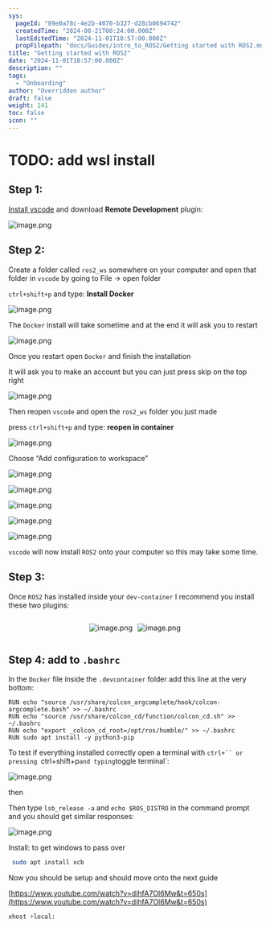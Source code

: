 ```yaml
---
sys:
  pageId: "89e0a78c-4e2b-4070-b327-d28cb0694742"
  createdTime: "2024-08-21T00:24:00.000Z"
  lastEditedTime: "2024-11-01T18:57:00.000Z"
  propFilepath: "docs/Guides/intro_to_ROS2/Getting started with ROS2.md"
title: "Getting started with ROS2"
date: "2024-11-01T18:57:00.000Z"
description: ""
tags:
  - "Onboarding"
author: "Overridden author"
draft: false
weight: 141
toc: false
icon: ""
---
```


# TODO: add wsl install

## Step 1:

[Install vscode](https://code.visualstudio.com/download) and download **Remote Development** plugin:

![image.png](https://prod-files-secure.s3.us-west-2.amazonaws.com/d518164a-d88e-44d1-a4ee-3adb3bd8bce0/efb52993-1881-4a40-b95e-6f020334f022/image.png?X-Amz-Algorithm=AWS4-HMAC-SHA256&X-Amz-Content-Sha256=UNSIGNED-PAYLOAD&X-Amz-Credential=ASIAZI2LB4664ABXHN2Q%2F20250429%2Fus-west-2%2Fs3%2Faws4_request&X-Amz-Date=20250429T061309Z&X-Amz-Expires=3600&X-Amz-Security-Token=IQoJb3JpZ2luX2VjEO7%2F%2F%2F%2F%2F%2F%2F%2F%2F%2FwEaCXVzLXdlc3QtMiJGMEQCIAH9hX0FREnOytzlinYBvRRaXYiVcLuJux6ppeQX83gHAiATDRJmBp3MhP4D1KE%2FBlvFqPW4kbLP%2FjJ9QX%2Bn5eZiwCqIBAiH%2F%2F%2F%2F%2F%2F%2F%2F%2F%2F8BEAAaDDYzNzQyMzE4MzgwNSIME3n0beomQNevibWPKtwD9WnYfWZusgLeKiB7imqjIu9pS4mw9XLcBnG1aLUykJ4GFyIOoBTSLUl%2Bc8e4ATP5EK4gpnHGz6YQrlmx3G0Umf%2BAQxVi%2Bc1%2Frw8AiVVzJ893jtVK9miJtOe1sfJjzzE6URWjx6O9smdZS0h54OtH9yn2qHPYL2LiznIZGDu61We7fob3Lx0bcKO5vhbeIlxIcUpGaAc8Ot%2FGLUiax6fKzdpUvP5m4gWGgo4lkvUCBe8ItN0%2F9%2FUj5PHOYysRvE4KG7qjO%2BHhFVlG1dHe7skXwC34pMIfkNjD5K5OzvpwPOFQ6AR76hlJ8umLWaaFmNaPn4jxWAkGcZaIJzCJpRBf0NHDN5AOxX0DigV5BOEpR7%2FY%2FFMbMo4rGxlWB17eMsKagG0GmVg%2Bq52rHqaIVnNnofycgqB3anMng3rGX%2FXLH7eXRA7rebhrGSqNYj1TTb%2FJjGqi6aEzVQy0BwfA8XLGihmuxQq%2B9J5%2BYTVoJStNiWeEJPzhgvya1Mn%2BPK9%2BCSKZkFtflk651AyAybjuvclOfNKVnlOZYyRfSeTi0mNql8MV0%2FWQnsjkSfUkIVfxYT1Ljek6DqXfqn45KDyGdcY7e7V1EEy2JQXftd1eSQQC%2FGKAT2TpUrwKTxdCOLEwqdLBwAY6pgFFOQMBJrjHkDbMTr995WSsOZNY9lAyUvMCsAQ%2B8ZbOb2J%2BfcX7hHT%2B%2FamG0dAza%2FYNYu3TqBsAUiI4Dg%2Fk7p%2Fk0yIcaxaUvxuzJ7KhOHKaBxwXyEwLfz9Pg%2BDtyOJdceOaVmvnMTkD3CldHOkuXuEC8r4aiKA7AUi%2FjOGGdPAuCsJBO%2BpBhjWZ%2FvMNlzEBiwjQ8yBzN%2BnasWyEjEJAmYS8wiDLOOjj&X-Amz-Signature=3e31b6b4c976b388a5c09ed14c1af281d27f1a3b8a631e39ef9a8c957c3a0a79&X-Amz-SignedHeaders=host&x-id=GetObject)

## Step 2:

Create a folder called `ros2_ws` somewhere on your computer and open that folder in `vscode` by going to File → open folder 

`ctrl+shift+p` and type: **Install Docker**

![image.png](https://prod-files-secure.s3.us-west-2.amazonaws.com/d518164a-d88e-44d1-a4ee-3adb3bd8bce0/2269dc0e-1cd5-47ff-bceb-c04ad9b2eab0/image.png?X-Amz-Algorithm=AWS4-HMAC-SHA256&X-Amz-Content-Sha256=UNSIGNED-PAYLOAD&X-Amz-Credential=ASIAZI2LB4664ABXHN2Q%2F20250429%2Fus-west-2%2Fs3%2Faws4_request&X-Amz-Date=20250429T061309Z&X-Amz-Expires=3600&X-Amz-Security-Token=IQoJb3JpZ2luX2VjEO7%2F%2F%2F%2F%2F%2F%2F%2F%2F%2FwEaCXVzLXdlc3QtMiJGMEQCIAH9hX0FREnOytzlinYBvRRaXYiVcLuJux6ppeQX83gHAiATDRJmBp3MhP4D1KE%2FBlvFqPW4kbLP%2FjJ9QX%2Bn5eZiwCqIBAiH%2F%2F%2F%2F%2F%2F%2F%2F%2F%2F8BEAAaDDYzNzQyMzE4MzgwNSIME3n0beomQNevibWPKtwD9WnYfWZusgLeKiB7imqjIu9pS4mw9XLcBnG1aLUykJ4GFyIOoBTSLUl%2Bc8e4ATP5EK4gpnHGz6YQrlmx3G0Umf%2BAQxVi%2Bc1%2Frw8AiVVzJ893jtVK9miJtOe1sfJjzzE6URWjx6O9smdZS0h54OtH9yn2qHPYL2LiznIZGDu61We7fob3Lx0bcKO5vhbeIlxIcUpGaAc8Ot%2FGLUiax6fKzdpUvP5m4gWGgo4lkvUCBe8ItN0%2F9%2FUj5PHOYysRvE4KG7qjO%2BHhFVlG1dHe7skXwC34pMIfkNjD5K5OzvpwPOFQ6AR76hlJ8umLWaaFmNaPn4jxWAkGcZaIJzCJpRBf0NHDN5AOxX0DigV5BOEpR7%2FY%2FFMbMo4rGxlWB17eMsKagG0GmVg%2Bq52rHqaIVnNnofycgqB3anMng3rGX%2FXLH7eXRA7rebhrGSqNYj1TTb%2FJjGqi6aEzVQy0BwfA8XLGihmuxQq%2B9J5%2BYTVoJStNiWeEJPzhgvya1Mn%2BPK9%2BCSKZkFtflk651AyAybjuvclOfNKVnlOZYyRfSeTi0mNql8MV0%2FWQnsjkSfUkIVfxYT1Ljek6DqXfqn45KDyGdcY7e7V1EEy2JQXftd1eSQQC%2FGKAT2TpUrwKTxdCOLEwqdLBwAY6pgFFOQMBJrjHkDbMTr995WSsOZNY9lAyUvMCsAQ%2B8ZbOb2J%2BfcX7hHT%2B%2FamG0dAza%2FYNYu3TqBsAUiI4Dg%2Fk7p%2Fk0yIcaxaUvxuzJ7KhOHKaBxwXyEwLfz9Pg%2BDtyOJdceOaVmvnMTkD3CldHOkuXuEC8r4aiKA7AUi%2FjOGGdPAuCsJBO%2BpBhjWZ%2FvMNlzEBiwjQ8yBzN%2BnasWyEjEJAmYS8wiDLOOjj&X-Amz-Signature=b817ea45c8c3b13436574d2667d9955a0c7965acb93b980d38121122a3904e73&X-Amz-SignedHeaders=host&x-id=GetObject)

The `Docker` install will take sometime and at the end it will ask you to restart

![image.png](https://prod-files-secure.s3.us-west-2.amazonaws.com/d518164a-d88e-44d1-a4ee-3adb3bd8bce0/ed233f78-be33-4b1f-b89c-9c346c0e961e/image.png?X-Amz-Algorithm=AWS4-HMAC-SHA256&X-Amz-Content-Sha256=UNSIGNED-PAYLOAD&X-Amz-Credential=ASIAZI2LB4664ABXHN2Q%2F20250429%2Fus-west-2%2Fs3%2Faws4_request&X-Amz-Date=20250429T061309Z&X-Amz-Expires=3600&X-Amz-Security-Token=IQoJb3JpZ2luX2VjEO7%2F%2F%2F%2F%2F%2F%2F%2F%2F%2FwEaCXVzLXdlc3QtMiJGMEQCIAH9hX0FREnOytzlinYBvRRaXYiVcLuJux6ppeQX83gHAiATDRJmBp3MhP4D1KE%2FBlvFqPW4kbLP%2FjJ9QX%2Bn5eZiwCqIBAiH%2F%2F%2F%2F%2F%2F%2F%2F%2F%2F8BEAAaDDYzNzQyMzE4MzgwNSIME3n0beomQNevibWPKtwD9WnYfWZusgLeKiB7imqjIu9pS4mw9XLcBnG1aLUykJ4GFyIOoBTSLUl%2Bc8e4ATP5EK4gpnHGz6YQrlmx3G0Umf%2BAQxVi%2Bc1%2Frw8AiVVzJ893jtVK9miJtOe1sfJjzzE6URWjx6O9smdZS0h54OtH9yn2qHPYL2LiznIZGDu61We7fob3Lx0bcKO5vhbeIlxIcUpGaAc8Ot%2FGLUiax6fKzdpUvP5m4gWGgo4lkvUCBe8ItN0%2F9%2FUj5PHOYysRvE4KG7qjO%2BHhFVlG1dHe7skXwC34pMIfkNjD5K5OzvpwPOFQ6AR76hlJ8umLWaaFmNaPn4jxWAkGcZaIJzCJpRBf0NHDN5AOxX0DigV5BOEpR7%2FY%2FFMbMo4rGxlWB17eMsKagG0GmVg%2Bq52rHqaIVnNnofycgqB3anMng3rGX%2FXLH7eXRA7rebhrGSqNYj1TTb%2FJjGqi6aEzVQy0BwfA8XLGihmuxQq%2B9J5%2BYTVoJStNiWeEJPzhgvya1Mn%2BPK9%2BCSKZkFtflk651AyAybjuvclOfNKVnlOZYyRfSeTi0mNql8MV0%2FWQnsjkSfUkIVfxYT1Ljek6DqXfqn45KDyGdcY7e7V1EEy2JQXftd1eSQQC%2FGKAT2TpUrwKTxdCOLEwqdLBwAY6pgFFOQMBJrjHkDbMTr995WSsOZNY9lAyUvMCsAQ%2B8ZbOb2J%2BfcX7hHT%2B%2FamG0dAza%2FYNYu3TqBsAUiI4Dg%2Fk7p%2Fk0yIcaxaUvxuzJ7KhOHKaBxwXyEwLfz9Pg%2BDtyOJdceOaVmvnMTkD3CldHOkuXuEC8r4aiKA7AUi%2FjOGGdPAuCsJBO%2BpBhjWZ%2FvMNlzEBiwjQ8yBzN%2BnasWyEjEJAmYS8wiDLOOjj&X-Amz-Signature=7b3125891f70ec076cc6751d41d7a3544b6c484c0620d430255ab413de9cb687&X-Amz-SignedHeaders=host&x-id=GetObject)

Once you restart open `Docker` and finish the installation

It will ask you to make an account but you can just press skip on the top right

![image.png](https://prod-files-secure.s3.us-west-2.amazonaws.com/d518164a-d88e-44d1-a4ee-3adb3bd8bce0/21010ad9-1659-4fd9-9f59-9932a09b2a3d/image.png?X-Amz-Algorithm=AWS4-HMAC-SHA256&X-Amz-Content-Sha256=UNSIGNED-PAYLOAD&X-Amz-Credential=ASIAZI2LB4664ABXHN2Q%2F20250429%2Fus-west-2%2Fs3%2Faws4_request&X-Amz-Date=20250429T061309Z&X-Amz-Expires=3600&X-Amz-Security-Token=IQoJb3JpZ2luX2VjEO7%2F%2F%2F%2F%2F%2F%2F%2F%2F%2FwEaCXVzLXdlc3QtMiJGMEQCIAH9hX0FREnOytzlinYBvRRaXYiVcLuJux6ppeQX83gHAiATDRJmBp3MhP4D1KE%2FBlvFqPW4kbLP%2FjJ9QX%2Bn5eZiwCqIBAiH%2F%2F%2F%2F%2F%2F%2F%2F%2F%2F8BEAAaDDYzNzQyMzE4MzgwNSIME3n0beomQNevibWPKtwD9WnYfWZusgLeKiB7imqjIu9pS4mw9XLcBnG1aLUykJ4GFyIOoBTSLUl%2Bc8e4ATP5EK4gpnHGz6YQrlmx3G0Umf%2BAQxVi%2Bc1%2Frw8AiVVzJ893jtVK9miJtOe1sfJjzzE6URWjx6O9smdZS0h54OtH9yn2qHPYL2LiznIZGDu61We7fob3Lx0bcKO5vhbeIlxIcUpGaAc8Ot%2FGLUiax6fKzdpUvP5m4gWGgo4lkvUCBe8ItN0%2F9%2FUj5PHOYysRvE4KG7qjO%2BHhFVlG1dHe7skXwC34pMIfkNjD5K5OzvpwPOFQ6AR76hlJ8umLWaaFmNaPn4jxWAkGcZaIJzCJpRBf0NHDN5AOxX0DigV5BOEpR7%2FY%2FFMbMo4rGxlWB17eMsKagG0GmVg%2Bq52rHqaIVnNnofycgqB3anMng3rGX%2FXLH7eXRA7rebhrGSqNYj1TTb%2FJjGqi6aEzVQy0BwfA8XLGihmuxQq%2B9J5%2BYTVoJStNiWeEJPzhgvya1Mn%2BPK9%2BCSKZkFtflk651AyAybjuvclOfNKVnlOZYyRfSeTi0mNql8MV0%2FWQnsjkSfUkIVfxYT1Ljek6DqXfqn45KDyGdcY7e7V1EEy2JQXftd1eSQQC%2FGKAT2TpUrwKTxdCOLEwqdLBwAY6pgFFOQMBJrjHkDbMTr995WSsOZNY9lAyUvMCsAQ%2B8ZbOb2J%2BfcX7hHT%2B%2FamG0dAza%2FYNYu3TqBsAUiI4Dg%2Fk7p%2Fk0yIcaxaUvxuzJ7KhOHKaBxwXyEwLfz9Pg%2BDtyOJdceOaVmvnMTkD3CldHOkuXuEC8r4aiKA7AUi%2FjOGGdPAuCsJBO%2BpBhjWZ%2FvMNlzEBiwjQ8yBzN%2BnasWyEjEJAmYS8wiDLOOjj&X-Amz-Signature=14ea0937ad00a49a092ffb63a252e0d9c209b29871af314292ec753202d162dd&X-Amz-SignedHeaders=host&x-id=GetObject)

Then reopen `vscode` and open the `ros2_ws` folder you just made

press `ctrl+shift+p` and type: **reopen in container**

![image.png](https://prod-files-secure.s3.us-west-2.amazonaws.com/d518164a-d88e-44d1-a4ee-3adb3bd8bce0/4e93b8c2-41ad-488c-8095-c74205196118/image.png?X-Amz-Algorithm=AWS4-HMAC-SHA256&X-Amz-Content-Sha256=UNSIGNED-PAYLOAD&X-Amz-Credential=ASIAZI2LB4664ABXHN2Q%2F20250429%2Fus-west-2%2Fs3%2Faws4_request&X-Amz-Date=20250429T061309Z&X-Amz-Expires=3600&X-Amz-Security-Token=IQoJb3JpZ2luX2VjEO7%2F%2F%2F%2F%2F%2F%2F%2F%2F%2FwEaCXVzLXdlc3QtMiJGMEQCIAH9hX0FREnOytzlinYBvRRaXYiVcLuJux6ppeQX83gHAiATDRJmBp3MhP4D1KE%2FBlvFqPW4kbLP%2FjJ9QX%2Bn5eZiwCqIBAiH%2F%2F%2F%2F%2F%2F%2F%2F%2F%2F8BEAAaDDYzNzQyMzE4MzgwNSIME3n0beomQNevibWPKtwD9WnYfWZusgLeKiB7imqjIu9pS4mw9XLcBnG1aLUykJ4GFyIOoBTSLUl%2Bc8e4ATP5EK4gpnHGz6YQrlmx3G0Umf%2BAQxVi%2Bc1%2Frw8AiVVzJ893jtVK9miJtOe1sfJjzzE6URWjx6O9smdZS0h54OtH9yn2qHPYL2LiznIZGDu61We7fob3Lx0bcKO5vhbeIlxIcUpGaAc8Ot%2FGLUiax6fKzdpUvP5m4gWGgo4lkvUCBe8ItN0%2F9%2FUj5PHOYysRvE4KG7qjO%2BHhFVlG1dHe7skXwC34pMIfkNjD5K5OzvpwPOFQ6AR76hlJ8umLWaaFmNaPn4jxWAkGcZaIJzCJpRBf0NHDN5AOxX0DigV5BOEpR7%2FY%2FFMbMo4rGxlWB17eMsKagG0GmVg%2Bq52rHqaIVnNnofycgqB3anMng3rGX%2FXLH7eXRA7rebhrGSqNYj1TTb%2FJjGqi6aEzVQy0BwfA8XLGihmuxQq%2B9J5%2BYTVoJStNiWeEJPzhgvya1Mn%2BPK9%2BCSKZkFtflk651AyAybjuvclOfNKVnlOZYyRfSeTi0mNql8MV0%2FWQnsjkSfUkIVfxYT1Ljek6DqXfqn45KDyGdcY7e7V1EEy2JQXftd1eSQQC%2FGKAT2TpUrwKTxdCOLEwqdLBwAY6pgFFOQMBJrjHkDbMTr995WSsOZNY9lAyUvMCsAQ%2B8ZbOb2J%2BfcX7hHT%2B%2FamG0dAza%2FYNYu3TqBsAUiI4Dg%2Fk7p%2Fk0yIcaxaUvxuzJ7KhOHKaBxwXyEwLfz9Pg%2BDtyOJdceOaVmvnMTkD3CldHOkuXuEC8r4aiKA7AUi%2FjOGGdPAuCsJBO%2BpBhjWZ%2FvMNlzEBiwjQ8yBzN%2BnasWyEjEJAmYS8wiDLOOjj&X-Amz-Signature=a4d2e4f53caa036fccf2edda4214de1b717df2fda58e2ab74a617f7ca4eb06f8&X-Amz-SignedHeaders=host&x-id=GetObject)

Choose “Add configuration to workspace”

![image.png](https://prod-files-secure.s3.us-west-2.amazonaws.com/d518164a-d88e-44d1-a4ee-3adb3bd8bce0/9560b282-5060-4989-ba37-97e7b2c22476/image.png?X-Amz-Algorithm=AWS4-HMAC-SHA256&X-Amz-Content-Sha256=UNSIGNED-PAYLOAD&X-Amz-Credential=ASIAZI2LB4664ABXHN2Q%2F20250429%2Fus-west-2%2Fs3%2Faws4_request&X-Amz-Date=20250429T061309Z&X-Amz-Expires=3600&X-Amz-Security-Token=IQoJb3JpZ2luX2VjEO7%2F%2F%2F%2F%2F%2F%2F%2F%2F%2FwEaCXVzLXdlc3QtMiJGMEQCIAH9hX0FREnOytzlinYBvRRaXYiVcLuJux6ppeQX83gHAiATDRJmBp3MhP4D1KE%2FBlvFqPW4kbLP%2FjJ9QX%2Bn5eZiwCqIBAiH%2F%2F%2F%2F%2F%2F%2F%2F%2F%2F8BEAAaDDYzNzQyMzE4MzgwNSIME3n0beomQNevibWPKtwD9WnYfWZusgLeKiB7imqjIu9pS4mw9XLcBnG1aLUykJ4GFyIOoBTSLUl%2Bc8e4ATP5EK4gpnHGz6YQrlmx3G0Umf%2BAQxVi%2Bc1%2Frw8AiVVzJ893jtVK9miJtOe1sfJjzzE6URWjx6O9smdZS0h54OtH9yn2qHPYL2LiznIZGDu61We7fob3Lx0bcKO5vhbeIlxIcUpGaAc8Ot%2FGLUiax6fKzdpUvP5m4gWGgo4lkvUCBe8ItN0%2F9%2FUj5PHOYysRvE4KG7qjO%2BHhFVlG1dHe7skXwC34pMIfkNjD5K5OzvpwPOFQ6AR76hlJ8umLWaaFmNaPn4jxWAkGcZaIJzCJpRBf0NHDN5AOxX0DigV5BOEpR7%2FY%2FFMbMo4rGxlWB17eMsKagG0GmVg%2Bq52rHqaIVnNnofycgqB3anMng3rGX%2FXLH7eXRA7rebhrGSqNYj1TTb%2FJjGqi6aEzVQy0BwfA8XLGihmuxQq%2B9J5%2BYTVoJStNiWeEJPzhgvya1Mn%2BPK9%2BCSKZkFtflk651AyAybjuvclOfNKVnlOZYyRfSeTi0mNql8MV0%2FWQnsjkSfUkIVfxYT1Ljek6DqXfqn45KDyGdcY7e7V1EEy2JQXftd1eSQQC%2FGKAT2TpUrwKTxdCOLEwqdLBwAY6pgFFOQMBJrjHkDbMTr995WSsOZNY9lAyUvMCsAQ%2B8ZbOb2J%2BfcX7hHT%2B%2FamG0dAza%2FYNYu3TqBsAUiI4Dg%2Fk7p%2Fk0yIcaxaUvxuzJ7KhOHKaBxwXyEwLfz9Pg%2BDtyOJdceOaVmvnMTkD3CldHOkuXuEC8r4aiKA7AUi%2FjOGGdPAuCsJBO%2BpBhjWZ%2FvMNlzEBiwjQ8yBzN%2BnasWyEjEJAmYS8wiDLOOjj&X-Amz-Signature=a813832c33b4917dd4a7c81003a210d4be731b8c0bc448b07fbd1e35cf22a426&X-Amz-SignedHeaders=host&x-id=GetObject)

![image.png](https://prod-files-secure.s3.us-west-2.amazonaws.com/d518164a-d88e-44d1-a4ee-3adb3bd8bce0/2ee63f81-886b-48e8-a553-dc6e5eac99e4/image.png?X-Amz-Algorithm=AWS4-HMAC-SHA256&X-Amz-Content-Sha256=UNSIGNED-PAYLOAD&X-Amz-Credential=ASIAZI2LB4664ABXHN2Q%2F20250429%2Fus-west-2%2Fs3%2Faws4_request&X-Amz-Date=20250429T061309Z&X-Amz-Expires=3600&X-Amz-Security-Token=IQoJb3JpZ2luX2VjEO7%2F%2F%2F%2F%2F%2F%2F%2F%2F%2FwEaCXVzLXdlc3QtMiJGMEQCIAH9hX0FREnOytzlinYBvRRaXYiVcLuJux6ppeQX83gHAiATDRJmBp3MhP4D1KE%2FBlvFqPW4kbLP%2FjJ9QX%2Bn5eZiwCqIBAiH%2F%2F%2F%2F%2F%2F%2F%2F%2F%2F8BEAAaDDYzNzQyMzE4MzgwNSIME3n0beomQNevibWPKtwD9WnYfWZusgLeKiB7imqjIu9pS4mw9XLcBnG1aLUykJ4GFyIOoBTSLUl%2Bc8e4ATP5EK4gpnHGz6YQrlmx3G0Umf%2BAQxVi%2Bc1%2Frw8AiVVzJ893jtVK9miJtOe1sfJjzzE6URWjx6O9smdZS0h54OtH9yn2qHPYL2LiznIZGDu61We7fob3Lx0bcKO5vhbeIlxIcUpGaAc8Ot%2FGLUiax6fKzdpUvP5m4gWGgo4lkvUCBe8ItN0%2F9%2FUj5PHOYysRvE4KG7qjO%2BHhFVlG1dHe7skXwC34pMIfkNjD5K5OzvpwPOFQ6AR76hlJ8umLWaaFmNaPn4jxWAkGcZaIJzCJpRBf0NHDN5AOxX0DigV5BOEpR7%2FY%2FFMbMo4rGxlWB17eMsKagG0GmVg%2Bq52rHqaIVnNnofycgqB3anMng3rGX%2FXLH7eXRA7rebhrGSqNYj1TTb%2FJjGqi6aEzVQy0BwfA8XLGihmuxQq%2B9J5%2BYTVoJStNiWeEJPzhgvya1Mn%2BPK9%2BCSKZkFtflk651AyAybjuvclOfNKVnlOZYyRfSeTi0mNql8MV0%2FWQnsjkSfUkIVfxYT1Ljek6DqXfqn45KDyGdcY7e7V1EEy2JQXftd1eSQQC%2FGKAT2TpUrwKTxdCOLEwqdLBwAY6pgFFOQMBJrjHkDbMTr995WSsOZNY9lAyUvMCsAQ%2B8ZbOb2J%2BfcX7hHT%2B%2FamG0dAza%2FYNYu3TqBsAUiI4Dg%2Fk7p%2Fk0yIcaxaUvxuzJ7KhOHKaBxwXyEwLfz9Pg%2BDtyOJdceOaVmvnMTkD3CldHOkuXuEC8r4aiKA7AUi%2FjOGGdPAuCsJBO%2BpBhjWZ%2FvMNlzEBiwjQ8yBzN%2BnasWyEjEJAmYS8wiDLOOjj&X-Amz-Signature=9692dadce9fb1c6d7769560543d00423b99007753932dc046fac631f1579d109&X-Amz-SignedHeaders=host&x-id=GetObject)

![image.png](https://prod-files-secure.s3.us-west-2.amazonaws.com/d518164a-d88e-44d1-a4ee-3adb3bd8bce0/ae1580b2-b048-407e-aed9-b584224a7a04/image.png?X-Amz-Algorithm=AWS4-HMAC-SHA256&X-Amz-Content-Sha256=UNSIGNED-PAYLOAD&X-Amz-Credential=ASIAZI2LB4664ABXHN2Q%2F20250429%2Fus-west-2%2Fs3%2Faws4_request&X-Amz-Date=20250429T061309Z&X-Amz-Expires=3600&X-Amz-Security-Token=IQoJb3JpZ2luX2VjEO7%2F%2F%2F%2F%2F%2F%2F%2F%2F%2FwEaCXVzLXdlc3QtMiJGMEQCIAH9hX0FREnOytzlinYBvRRaXYiVcLuJux6ppeQX83gHAiATDRJmBp3MhP4D1KE%2FBlvFqPW4kbLP%2FjJ9QX%2Bn5eZiwCqIBAiH%2F%2F%2F%2F%2F%2F%2F%2F%2F%2F8BEAAaDDYzNzQyMzE4MzgwNSIME3n0beomQNevibWPKtwD9WnYfWZusgLeKiB7imqjIu9pS4mw9XLcBnG1aLUykJ4GFyIOoBTSLUl%2Bc8e4ATP5EK4gpnHGz6YQrlmx3G0Umf%2BAQxVi%2Bc1%2Frw8AiVVzJ893jtVK9miJtOe1sfJjzzE6URWjx6O9smdZS0h54OtH9yn2qHPYL2LiznIZGDu61We7fob3Lx0bcKO5vhbeIlxIcUpGaAc8Ot%2FGLUiax6fKzdpUvP5m4gWGgo4lkvUCBe8ItN0%2F9%2FUj5PHOYysRvE4KG7qjO%2BHhFVlG1dHe7skXwC34pMIfkNjD5K5OzvpwPOFQ6AR76hlJ8umLWaaFmNaPn4jxWAkGcZaIJzCJpRBf0NHDN5AOxX0DigV5BOEpR7%2FY%2FFMbMo4rGxlWB17eMsKagG0GmVg%2Bq52rHqaIVnNnofycgqB3anMng3rGX%2FXLH7eXRA7rebhrGSqNYj1TTb%2FJjGqi6aEzVQy0BwfA8XLGihmuxQq%2B9J5%2BYTVoJStNiWeEJPzhgvya1Mn%2BPK9%2BCSKZkFtflk651AyAybjuvclOfNKVnlOZYyRfSeTi0mNql8MV0%2FWQnsjkSfUkIVfxYT1Ljek6DqXfqn45KDyGdcY7e7V1EEy2JQXftd1eSQQC%2FGKAT2TpUrwKTxdCOLEwqdLBwAY6pgFFOQMBJrjHkDbMTr995WSsOZNY9lAyUvMCsAQ%2B8ZbOb2J%2BfcX7hHT%2B%2FamG0dAza%2FYNYu3TqBsAUiI4Dg%2Fk7p%2Fk0yIcaxaUvxuzJ7KhOHKaBxwXyEwLfz9Pg%2BDtyOJdceOaVmvnMTkD3CldHOkuXuEC8r4aiKA7AUi%2FjOGGdPAuCsJBO%2BpBhjWZ%2FvMNlzEBiwjQ8yBzN%2BnasWyEjEJAmYS8wiDLOOjj&X-Amz-Signature=12163cf0bc0840a3730be383106c09b35f15094cc13d38aa0938c3379d3528b7&X-Amz-SignedHeaders=host&x-id=GetObject)

![image.png](https://prod-files-secure.s3.us-west-2.amazonaws.com/d518164a-d88e-44d1-a4ee-3adb3bd8bce0/53255b28-f75e-430f-b9e3-c0ac8577e42b/image.png?X-Amz-Algorithm=AWS4-HMAC-SHA256&X-Amz-Content-Sha256=UNSIGNED-PAYLOAD&X-Amz-Credential=ASIAZI2LB4664ABXHN2Q%2F20250429%2Fus-west-2%2Fs3%2Faws4_request&X-Amz-Date=20250429T061309Z&X-Amz-Expires=3600&X-Amz-Security-Token=IQoJb3JpZ2luX2VjEO7%2F%2F%2F%2F%2F%2F%2F%2F%2F%2FwEaCXVzLXdlc3QtMiJGMEQCIAH9hX0FREnOytzlinYBvRRaXYiVcLuJux6ppeQX83gHAiATDRJmBp3MhP4D1KE%2FBlvFqPW4kbLP%2FjJ9QX%2Bn5eZiwCqIBAiH%2F%2F%2F%2F%2F%2F%2F%2F%2F%2F8BEAAaDDYzNzQyMzE4MzgwNSIME3n0beomQNevibWPKtwD9WnYfWZusgLeKiB7imqjIu9pS4mw9XLcBnG1aLUykJ4GFyIOoBTSLUl%2Bc8e4ATP5EK4gpnHGz6YQrlmx3G0Umf%2BAQxVi%2Bc1%2Frw8AiVVzJ893jtVK9miJtOe1sfJjzzE6URWjx6O9smdZS0h54OtH9yn2qHPYL2LiznIZGDu61We7fob3Lx0bcKO5vhbeIlxIcUpGaAc8Ot%2FGLUiax6fKzdpUvP5m4gWGgo4lkvUCBe8ItN0%2F9%2FUj5PHOYysRvE4KG7qjO%2BHhFVlG1dHe7skXwC34pMIfkNjD5K5OzvpwPOFQ6AR76hlJ8umLWaaFmNaPn4jxWAkGcZaIJzCJpRBf0NHDN5AOxX0DigV5BOEpR7%2FY%2FFMbMo4rGxlWB17eMsKagG0GmVg%2Bq52rHqaIVnNnofycgqB3anMng3rGX%2FXLH7eXRA7rebhrGSqNYj1TTb%2FJjGqi6aEzVQy0BwfA8XLGihmuxQq%2B9J5%2BYTVoJStNiWeEJPzhgvya1Mn%2BPK9%2BCSKZkFtflk651AyAybjuvclOfNKVnlOZYyRfSeTi0mNql8MV0%2FWQnsjkSfUkIVfxYT1Ljek6DqXfqn45KDyGdcY7e7V1EEy2JQXftd1eSQQC%2FGKAT2TpUrwKTxdCOLEwqdLBwAY6pgFFOQMBJrjHkDbMTr995WSsOZNY9lAyUvMCsAQ%2B8ZbOb2J%2BfcX7hHT%2B%2FamG0dAza%2FYNYu3TqBsAUiI4Dg%2Fk7p%2Fk0yIcaxaUvxuzJ7KhOHKaBxwXyEwLfz9Pg%2BDtyOJdceOaVmvnMTkD3CldHOkuXuEC8r4aiKA7AUi%2FjOGGdPAuCsJBO%2BpBhjWZ%2FvMNlzEBiwjQ8yBzN%2BnasWyEjEJAmYS8wiDLOOjj&X-Amz-Signature=7b7217feba55b7f2b4311ef7ffc56b64fb7bd0dba36e7af3cac7062e78a10862&X-Amz-SignedHeaders=host&x-id=GetObject)

![image.png](https://prod-files-secure.s3.us-west-2.amazonaws.com/d518164a-d88e-44d1-a4ee-3adb3bd8bce0/7c562767-5af9-4ffb-97d1-327bcdf4ee00/image.png?X-Amz-Algorithm=AWS4-HMAC-SHA256&X-Amz-Content-Sha256=UNSIGNED-PAYLOAD&X-Amz-Credential=ASIAZI2LB4664ABXHN2Q%2F20250429%2Fus-west-2%2Fs3%2Faws4_request&X-Amz-Date=20250429T061309Z&X-Amz-Expires=3600&X-Amz-Security-Token=IQoJb3JpZ2luX2VjEO7%2F%2F%2F%2F%2F%2F%2F%2F%2F%2FwEaCXVzLXdlc3QtMiJGMEQCIAH9hX0FREnOytzlinYBvRRaXYiVcLuJux6ppeQX83gHAiATDRJmBp3MhP4D1KE%2FBlvFqPW4kbLP%2FjJ9QX%2Bn5eZiwCqIBAiH%2F%2F%2F%2F%2F%2F%2F%2F%2F%2F8BEAAaDDYzNzQyMzE4MzgwNSIME3n0beomQNevibWPKtwD9WnYfWZusgLeKiB7imqjIu9pS4mw9XLcBnG1aLUykJ4GFyIOoBTSLUl%2Bc8e4ATP5EK4gpnHGz6YQrlmx3G0Umf%2BAQxVi%2Bc1%2Frw8AiVVzJ893jtVK9miJtOe1sfJjzzE6URWjx6O9smdZS0h54OtH9yn2qHPYL2LiznIZGDu61We7fob3Lx0bcKO5vhbeIlxIcUpGaAc8Ot%2FGLUiax6fKzdpUvP5m4gWGgo4lkvUCBe8ItN0%2F9%2FUj5PHOYysRvE4KG7qjO%2BHhFVlG1dHe7skXwC34pMIfkNjD5K5OzvpwPOFQ6AR76hlJ8umLWaaFmNaPn4jxWAkGcZaIJzCJpRBf0NHDN5AOxX0DigV5BOEpR7%2FY%2FFMbMo4rGxlWB17eMsKagG0GmVg%2Bq52rHqaIVnNnofycgqB3anMng3rGX%2FXLH7eXRA7rebhrGSqNYj1TTb%2FJjGqi6aEzVQy0BwfA8XLGihmuxQq%2B9J5%2BYTVoJStNiWeEJPzhgvya1Mn%2BPK9%2BCSKZkFtflk651AyAybjuvclOfNKVnlOZYyRfSeTi0mNql8MV0%2FWQnsjkSfUkIVfxYT1Ljek6DqXfqn45KDyGdcY7e7V1EEy2JQXftd1eSQQC%2FGKAT2TpUrwKTxdCOLEwqdLBwAY6pgFFOQMBJrjHkDbMTr995WSsOZNY9lAyUvMCsAQ%2B8ZbOb2J%2BfcX7hHT%2B%2FamG0dAza%2FYNYu3TqBsAUiI4Dg%2Fk7p%2Fk0yIcaxaUvxuzJ7KhOHKaBxwXyEwLfz9Pg%2BDtyOJdceOaVmvnMTkD3CldHOkuXuEC8r4aiKA7AUi%2FjOGGdPAuCsJBO%2BpBhjWZ%2FvMNlzEBiwjQ8yBzN%2BnasWyEjEJAmYS8wiDLOOjj&X-Amz-Signature=1dee576c24a060adb6b09f8bd3b12b66bde76ee6abf8ff868d42cc9a6bf2faa1&X-Amz-SignedHeaders=host&x-id=GetObject)

`vscode` will now install `ROS2` onto your computer so this may take some time.

## Step 3:

Once `ROS2` has installed inside your `dev-container` I recommend you install these two plugins:

<div style="display: flex;flex-direction: row; column-gap:10px; max-width: 630px;justify-content: center;">
<div>

![image.png](https://prod-files-secure.s3.us-west-2.amazonaws.com/d518164a-d88e-44d1-a4ee-3adb3bd8bce0/3fc3d550-5a54-4ba1-ba6b-faa01cdb7369/image.png?X-Amz-Algorithm=AWS4-HMAC-SHA256&X-Amz-Content-Sha256=UNSIGNED-PAYLOAD&X-Amz-Credential=ASIAZI2LB4663CKLBY3U%2F20250429%2Fus-west-2%2Fs3%2Faws4_request&X-Amz-Date=20250429T061311Z&X-Amz-Expires=3600&X-Amz-Security-Token=IQoJb3JpZ2luX2VjEO7%2F%2F%2F%2F%2F%2F%2F%2F%2F%2FwEaCXVzLXdlc3QtMiJHMEUCIGBSxNi8HsoVa6xhswrHBsM7BKQ1th4wJQcjwUfApu2WAiEAviW7vMXqUz4QNtghnXWRXW8mB9odCylkZVB8%2BowZSyYqiAQIh%2F%2F%2F%2F%2F%2F%2F%2F%2F%2F%2FARAAGgw2Mzc0MjMxODM4MDUiDNUUmkbCpXnKbdALXyrcAzliHI%2FVBx9NgOG2n5Ey%2BSwX2n4I9K6Uozo%2FeqIfjSKnyiA3zfaCPmtksFL7sGwGRv78kbXuNdkVcv62OBtFXA6iu9BIu05W%2FeZCIUID%2FSb1jTwjku13IUmXC8g%2BoGb8yHcQz%2B%2Bod2QUEX5Jt3K8ByrkOIwy4L0ln9pYpOcZzayT0d8ZARVDWI0oCHRjdQzk6Gj%2BLRjk%2B4QTDLWNd3gwdDZUulTiSqt7b3alLnmX%2BAMoRdmm7EwxycM9EyFsbKrdVUkXRTLTpJOnAt2Bmua%2FBjo%2BhfChIqxVVeQCJsz8SUX4JDG3ezsIm1QYGinO2cdsmTK1Bj6HbZxDukVCkMZNu5laK8jauOIrmB2r3sCAdEav17BhcWcImi%2BmI4DNuIV1VpCT%2FSJLV99OgjFFOMhI2oLoYi8ARPoKxbapkyLMOkrF6vcTv5jtQYTFbYFKVPZwP%2FUWoLvFM%2BZKt36E0FUSBIJp%2BPsI5OwZZtsGpdrOGWA2FYK52iGEph1dT9HDDMg5I2aU4Uw%2FtTEcb5yiY1OGcxdp%2F7aH2JsmmtNdz9e662v0RFfQgTrFAyTmwExoiNFj9Mj2aqE1urY3W9Zc6P5hLCoYcOJDVQdZffco2c%2Bjlyw0%2FPmrhQzvdGRYTzZ6MPTRwcAGOqUBxPlq%2BS3fo%2F%2BE7WI7yvUwm1C5NPbVwhJYK93u5tggX3mkePcISGSICCR0XVH9jwzzSoZeqnWVFyjxdO4FlaPt%2FN6HJXOIGRK7NYmJ7hQ8weIbgocHJMiiMe0xuRStKoM9GHv6rNiHrFu9drIZBQwrm3jtMLVCnfhOxeTHmqchJPiK1cg%2BqnmRtN75mHDV1C53GpI%2FGEEbvx1ZB8f1BHa6OL7Ug6W0&X-Amz-Signature=9b2b3ad5aca65719b1f6013bcedb398c23afbfa6411bf5716743a2bdd82dd5ec&X-Amz-SignedHeaders=host&x-id=GetObject)

</div>
<div>

![image.png](https://prod-files-secure.s3.us-west-2.amazonaws.com/d518164a-d88e-44d1-a4ee-3adb3bd8bce0/d994cc66-13c2-4093-a5a3-f84cf4601a82/image.png?X-Amz-Algorithm=AWS4-HMAC-SHA256&X-Amz-Content-Sha256=UNSIGNED-PAYLOAD&X-Amz-Credential=ASIAZI2LB466YBW4KFAF%2F20250429%2Fus-west-2%2Fs3%2Faws4_request&X-Amz-Date=20250429T061311Z&X-Amz-Expires=3600&X-Amz-Security-Token=IQoJb3JpZ2luX2VjEO7%2F%2F%2F%2F%2F%2F%2F%2F%2F%2FwEaCXVzLXdlc3QtMiJHMEUCIQD%2F%2FxVZPKpF7Yylw5%2BY1My%2B%2BfG2xWszW14xmIBbBLB8CAIgDhGHkiES%2F17VO5sHgU1zmL4UZPpWOakFgq3l0I7BWvMqiAQIh%2F%2F%2F%2F%2F%2F%2F%2F%2F%2F%2FARAAGgw2Mzc0MjMxODM4MDUiDDLa3ZnE8JZIAA4GxCrcA9Ixz2gJLh0JXo9ljZO8Zvg5Zm4eqVcMVm8l5vp2ArhQnXPTaQRBtIb5pSMrQcu7bzWn3SoNS1i2Yy6WQScd7J45WE0kFhRiLkB3NBxZ%2BizEZmRWrZz4YGOTQSSUofKRSMh6j85lHVei15YOTkkeCNEpGttRCkgPNL4oo3MIg0D8WHNq33Md2N8egAd%2FfLefGNw3DkrO9T2MjGFnuECCCARzJ9JjVH8jSAFLLdm4mPbrqLN3Uqdyj9DZL890oJvxpIrBunG00euL2es9RrX1VWgfV0NE4uyAMaAMMn7zDFBTHp7WjNpNefSPE2kBqeEFHpzAPkDQhD2222c1g4zLU0DTn%2F92QtfSrqGvHplzb7ax%2BEpcQPQT3KDMdEazEEAN4u7mLvBEZcHRtOCFcyq4n0HbBB1ABEwHkdJZec2SpOdV2%2FtvUbR7BeGPyF2Ynx7Q6O5TCOwLZ2V6Y%2BQl962no%2FQcP5Uwyq10TxJOUMeH4gmG0quYYnFsgHtMJcXdb1Bdvnhx5F%2FtO0EHReyDu%2BVYgVBMb3hblk7MicLvl%2Fu1Lhmvzf0ks5hNT5DgSC0gnS6GZbm0n96bkFfqxF7x8ahfm6a41Po%2BcmOwz4NY9YItuoANqjsa3CL1jse1x7qaMIjSwcAGOqUB4CqRxEKOBjGRNz2NXBGsk02PGrVQ59aQXMUEuZeE47BNrsRhCZAHAZK%2FVe0F5CAYb%2F1IWG74sZbiO6wFndWnT601f97P7fJnF974bmjS%2BLoa4ZjDUiWocehzZthtxbu3ncsDph9zFHVA84zYNv3%2Bv9v2Olii9Yd2wqe1rVIfOoyTX4Owm3%2BLr8VCR9QeGiV0OEdj2pIq2rGlvvigUwlSdhChNj4P&X-Amz-Signature=5542e6dac6c93d946f588606955e3e5c135c4d7d8d0fee3db3ee746b3a062584&X-Amz-SignedHeaders=host&x-id=GetObject)

</div>
</div>

## Step 4: add to `.bashrc`

In the `Docker` file inside the `.devcontainer` folder add this line at the very bottom: 

```docker
RUN echo "source /usr/share/colcon_argcomplete/hook/colcon-argcomplete.bash" >> ~/.bashrc
RUN echo "source /usr/share/colcon_cd/function/colcon_cd.sh" >> ~/.bashrc
RUN echo "export _colcon_cd_root=/opt/ros/humble/" >> ~/.bashrc
RUN sudo apt install -y python3-pip 
```

To test if everything installed correctly open a terminal with `ctrl+`` or pressing `ctrl+shift+p` and typing `toggle terminal`:

![image.png](https://prod-files-secure.s3.us-west-2.amazonaws.com/d518164a-d88e-44d1-a4ee-3adb3bd8bce0/6a4943d8-b04e-4c02-9a58-775f3384d1a5/image.png?X-Amz-Algorithm=AWS4-HMAC-SHA256&X-Amz-Content-Sha256=UNSIGNED-PAYLOAD&X-Amz-Credential=ASIAZI2LB4664ABXHN2Q%2F20250429%2Fus-west-2%2Fs3%2Faws4_request&X-Amz-Date=20250429T061309Z&X-Amz-Expires=3600&X-Amz-Security-Token=IQoJb3JpZ2luX2VjEO7%2F%2F%2F%2F%2F%2F%2F%2F%2F%2FwEaCXVzLXdlc3QtMiJGMEQCIAH9hX0FREnOytzlinYBvRRaXYiVcLuJux6ppeQX83gHAiATDRJmBp3MhP4D1KE%2FBlvFqPW4kbLP%2FjJ9QX%2Bn5eZiwCqIBAiH%2F%2F%2F%2F%2F%2F%2F%2F%2F%2F8BEAAaDDYzNzQyMzE4MzgwNSIME3n0beomQNevibWPKtwD9WnYfWZusgLeKiB7imqjIu9pS4mw9XLcBnG1aLUykJ4GFyIOoBTSLUl%2Bc8e4ATP5EK4gpnHGz6YQrlmx3G0Umf%2BAQxVi%2Bc1%2Frw8AiVVzJ893jtVK9miJtOe1sfJjzzE6URWjx6O9smdZS0h54OtH9yn2qHPYL2LiznIZGDu61We7fob3Lx0bcKO5vhbeIlxIcUpGaAc8Ot%2FGLUiax6fKzdpUvP5m4gWGgo4lkvUCBe8ItN0%2F9%2FUj5PHOYysRvE4KG7qjO%2BHhFVlG1dHe7skXwC34pMIfkNjD5K5OzvpwPOFQ6AR76hlJ8umLWaaFmNaPn4jxWAkGcZaIJzCJpRBf0NHDN5AOxX0DigV5BOEpR7%2FY%2FFMbMo4rGxlWB17eMsKagG0GmVg%2Bq52rHqaIVnNnofycgqB3anMng3rGX%2FXLH7eXRA7rebhrGSqNYj1TTb%2FJjGqi6aEzVQy0BwfA8XLGihmuxQq%2B9J5%2BYTVoJStNiWeEJPzhgvya1Mn%2BPK9%2BCSKZkFtflk651AyAybjuvclOfNKVnlOZYyRfSeTi0mNql8MV0%2FWQnsjkSfUkIVfxYT1Ljek6DqXfqn45KDyGdcY7e7V1EEy2JQXftd1eSQQC%2FGKAT2TpUrwKTxdCOLEwqdLBwAY6pgFFOQMBJrjHkDbMTr995WSsOZNY9lAyUvMCsAQ%2B8ZbOb2J%2BfcX7hHT%2B%2FamG0dAza%2FYNYu3TqBsAUiI4Dg%2Fk7p%2Fk0yIcaxaUvxuzJ7KhOHKaBxwXyEwLfz9Pg%2BDtyOJdceOaVmvnMTkD3CldHOkuXuEC8r4aiKA7AUi%2FjOGGdPAuCsJBO%2BpBhjWZ%2FvMNlzEBiwjQ8yBzN%2BnasWyEjEJAmYS8wiDLOOjj&X-Amz-Signature=10148d20db0abb79f8f758b162e774146950ddd0bf81bb65ca4b698ee3623725&X-Amz-SignedHeaders=host&x-id=GetObject)

then 

Then type `lsb_release -a` and `echo $ROS_DISTRO` in the command prompt and you should get similar responses:

![image.png](https://prod-files-secure.s3.us-west-2.amazonaws.com/d518164a-d88e-44d1-a4ee-3adb3bd8bce0/3e635dec-a805-4e85-8b9e-d000e5b71a4e/image.png?X-Amz-Algorithm=AWS4-HMAC-SHA256&X-Amz-Content-Sha256=UNSIGNED-PAYLOAD&X-Amz-Credential=ASIAZI2LB4664ABXHN2Q%2F20250429%2Fus-west-2%2Fs3%2Faws4_request&X-Amz-Date=20250429T061309Z&X-Amz-Expires=3600&X-Amz-Security-Token=IQoJb3JpZ2luX2VjEO7%2F%2F%2F%2F%2F%2F%2F%2F%2F%2FwEaCXVzLXdlc3QtMiJGMEQCIAH9hX0FREnOytzlinYBvRRaXYiVcLuJux6ppeQX83gHAiATDRJmBp3MhP4D1KE%2FBlvFqPW4kbLP%2FjJ9QX%2Bn5eZiwCqIBAiH%2F%2F%2F%2F%2F%2F%2F%2F%2F%2F8BEAAaDDYzNzQyMzE4MzgwNSIME3n0beomQNevibWPKtwD9WnYfWZusgLeKiB7imqjIu9pS4mw9XLcBnG1aLUykJ4GFyIOoBTSLUl%2Bc8e4ATP5EK4gpnHGz6YQrlmx3G0Umf%2BAQxVi%2Bc1%2Frw8AiVVzJ893jtVK9miJtOe1sfJjzzE6URWjx6O9smdZS0h54OtH9yn2qHPYL2LiznIZGDu61We7fob3Lx0bcKO5vhbeIlxIcUpGaAc8Ot%2FGLUiax6fKzdpUvP5m4gWGgo4lkvUCBe8ItN0%2F9%2FUj5PHOYysRvE4KG7qjO%2BHhFVlG1dHe7skXwC34pMIfkNjD5K5OzvpwPOFQ6AR76hlJ8umLWaaFmNaPn4jxWAkGcZaIJzCJpRBf0NHDN5AOxX0DigV5BOEpR7%2FY%2FFMbMo4rGxlWB17eMsKagG0GmVg%2Bq52rHqaIVnNnofycgqB3anMng3rGX%2FXLH7eXRA7rebhrGSqNYj1TTb%2FJjGqi6aEzVQy0BwfA8XLGihmuxQq%2B9J5%2BYTVoJStNiWeEJPzhgvya1Mn%2BPK9%2BCSKZkFtflk651AyAybjuvclOfNKVnlOZYyRfSeTi0mNql8MV0%2FWQnsjkSfUkIVfxYT1Ljek6DqXfqn45KDyGdcY7e7V1EEy2JQXftd1eSQQC%2FGKAT2TpUrwKTxdCOLEwqdLBwAY6pgFFOQMBJrjHkDbMTr995WSsOZNY9lAyUvMCsAQ%2B8ZbOb2J%2BfcX7hHT%2B%2FamG0dAza%2FYNYu3TqBsAUiI4Dg%2Fk7p%2Fk0yIcaxaUvxuzJ7KhOHKaBxwXyEwLfz9Pg%2BDtyOJdceOaVmvnMTkD3CldHOkuXuEC8r4aiKA7AUi%2FjOGGdPAuCsJBO%2BpBhjWZ%2FvMNlzEBiwjQ8yBzN%2BnasWyEjEJAmYS8wiDLOOjj&X-Amz-Signature=43ba5c32abce1911835989a3016e9a0ffa18b5137613bfceecf152eeafc9344b&X-Amz-SignedHeaders=host&x-id=GetObject)

Install:  to get windows to pass over

```bash
 sudo apt install xcb
```

Now you should be setup and should move onto the next guide 

[https://www.youtube.com/watch?v=dihfA7Ol6Mw&t=650s](https://www.youtube.com/watch?v=dihfA7Ol6Mw&t=650s)

```python
xhost +local:
```
